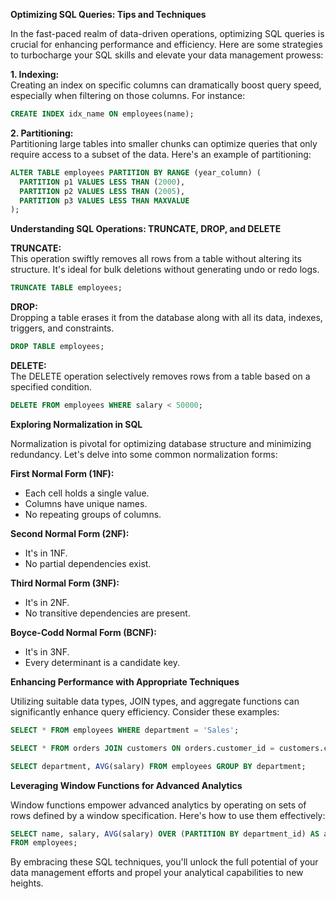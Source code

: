 **Optimizing SQL Queries: Tips and Techniques**

In the fast-paced realm of data-driven operations, optimizing SQL queries is crucial for enhancing performance and efficiency. Here are some strategies to turbocharge your SQL skills and elevate your data management prowess:

**1. Indexing:**  
Creating an index on specific columns can dramatically boost query speed, especially when filtering on those columns. For instance:

```sql
CREATE INDEX idx_name ON employees(name);
```

**2. Partitioning:**  
Partitioning large tables into smaller chunks can optimize queries that only require access to a subset of the data. Here's an example of partitioning:

```sql
ALTER TABLE employees PARTITION BY RANGE (year_column) (
  PARTITION p1 VALUES LESS THAN (2000),
  PARTITION p2 VALUES LESS THAN (2005),
  PARTITION p3 VALUES LESS THAN MAXVALUE
);
```

**Understanding SQL Operations: TRUNCATE, DROP, and DELETE**

**TRUNCATE:**  
This operation swiftly removes all rows from a table without altering its structure. It's ideal for bulk deletions without generating undo or redo logs.

```sql
TRUNCATE TABLE employees;
```

**DROP:**  
Dropping a table erases it from the database along with all its data, indexes, triggers, and constraints.

```sql
DROP TABLE employees;
```

**DELETE:**  
The DELETE operation selectively removes rows from a table based on a specified condition.

```sql
DELETE FROM employees WHERE salary < 50000;
```

**Exploring Normalization in SQL**

Normalization is pivotal for optimizing database structure and minimizing redundancy. Let's delve into some common normalization forms:

**First Normal Form (1NF):**  
- Each cell holds a single value.
- Columns have unique names.
- No repeating groups of columns.

**Second Normal Form (2NF):**  
- It's in 1NF.
- No partial dependencies exist.

**Third Normal Form (3NF):**  
- It's in 2NF.
- No transitive dependencies are present.

**Boyce-Codd Normal Form (BCNF):**  
- It's in 3NF.
- Every determinant is a candidate key.

**Enhancing Performance with Appropriate Techniques**

Utilizing suitable data types, JOIN types, and aggregate functions can significantly enhance query efficiency. Consider these examples:

```sql
SELECT * FROM employees WHERE department = 'Sales';

SELECT * FROM orders JOIN customers ON orders.customer_id = customers.customer_id;

SELECT department, AVG(salary) FROM employees GROUP BY department;
```

**Leveraging Window Functions for Advanced Analytics**

Window functions empower advanced analytics by operating on sets of rows defined by a window specification. Here's how to use them effectively:

```sql
SELECT name, salary, AVG(salary) OVER (PARTITION BY department_id) AS avg_salary_by_department 
FROM employees;
```

By embracing these SQL techniques, you'll unlock the full potential of your data management efforts and propel your analytical capabilities to new heights.
